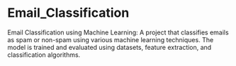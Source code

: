# Email_Classification
Email Classification using Machine Learning: A project that classifies emails as spam or non-spam using various machine learning techniques. The model is trained and evaluated using datasets, feature extraction, and classification algorithms.
